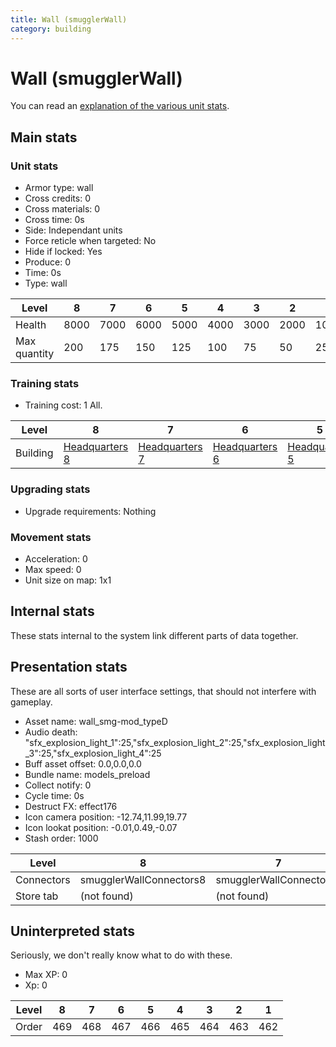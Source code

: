 ```yaml
---
title: Wall (smugglerWall)
category: building
---
```


# Wall (smugglerWall)

You can read an [explanation  of the various unit stats](unitexplained.md).

## Main stats

### Unit stats

  * Armor type: wall
  * Cross credits: 0
  * Cross materials: 0
  * Cross time: 0s
  * Side: Independant units
  * Force reticle when targeted: No
  * Hide if locked: Yes
  * Produce: 0
  * Time: 0s
  * Type: wall

|Level       |8   |7   |6   |5   |4   |3   |2   |1   |
|------------|----|----|----|----|----|----|----|----|
|Health      |8000|7000|6000|5000|4000|3000|2000|1000|
|Max quantity|200 |175 |150 |125 |100 |75  |50  |25  |


### Training stats

  * Training cost: 1 All.

|Level   |8                                |7                                |6                                |5                                |4                                |3                                |2                                |1                                |
|--------|---------------------------------|---------------------------------|---------------------------------|---------------------------------|---------------------------------|---------------------------------|---------------------------------|---------------------------------|
|Building|[Headquarters 8](smugglerHQ.html)|[Headquarters 7](smugglerHQ.html)|[Headquarters 6](smugglerHQ.html)|[Headquarters 5](smugglerHQ.html)|[Headquarters 4](smugglerHQ.html)|[Headquarters 3](smugglerHQ.html)|[Headquarters 2](smugglerHQ.html)|[Headquarters 1](smugglerHQ.html)|


### Upgrading stats

  * Upgrade requirements: Nothing

### Movement stats

  * Acceleration: 0
  * Max speed: 0
  * Unit size on map: 1x1

## Internal stats

These stats internal to the system link different parts of data together.


## Presentation stats

These are all sorts of user interface settings, that should not interfere with gameplay.

  * Asset name: wall_smg-mod_typeD
  * Audio death: "sfx_explosion_light_1":25,"sfx_explosion_light_2":25,"sfx_explosion_light_3":25,"sfx_explosion_light_4":25
  * Buff asset offset: 0.0,0.0,0.0
  * Bundle name: models_preload
  * Collect notify: 0
  * Cycle time: 0s
  * Destruct FX: effect176
  * Icon camera position: -12.74,11.99,19.77
  * Icon lookat position: -0.01,0.49,-0.07
  * Stash order: 1000

|Level     |8                      |7                      |6                      |5                      |4                      |3                      |2                      |1                      |
|----------|-----------------------|-----------------------|-----------------------|-----------------------|-----------------------|-----------------------|-----------------------|-----------------------|
|Connectors|smugglerWallConnectors8|smugglerWallConnectors7|smugglerWallConnectors6|smugglerWallConnectors5|smugglerWallConnectors4|smugglerWallConnectors3|smugglerWallConnectors2|smugglerWallConnectors1|
|Store tab |(not found)            |(not found)            |(not found)            |(not found)            |(not found)            |(not found)            |(not found)            |defenses               |


## Uninterpreted stats

Seriously, we don't really know what to do with these.

  * Max XP: 0
  * Xp: 0

|Level|8  |7  |6  |5  |4  |3  |2  |1  |
|-----|---|---|---|---|---|---|---|---|
|Order|469|468|467|466|465|464|463|462|


